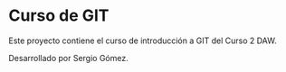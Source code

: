 # Curso de GIT

Este proyecto contiene el curso de introducción a GIT del Curso 2 DAW.

Desarrollado por Sergio Gómez.



